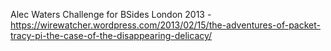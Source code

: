 Alec Waters Challenge for BSides London 2013 - https://wirewatcher.wordpress.com/2013/02/15/the-adventures-of-packet-tracy-pi-the-case-of-the-disappearing-delicacy/
